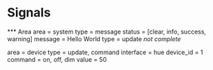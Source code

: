 # Signals
*** Area
area = system
    type = message
        status = [clear, info, success, warning]
        message = Hello World
    type = update
    *not complete*

area = device
    type = update, command
    interface = hue
    device_id = 1
    command = on, off, dim
    value = 50
